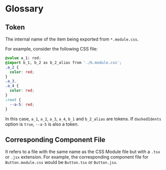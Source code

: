 # Glossary

## Token

The internal name of the item being exported from `*.module.css`.

For example, consider the following CSS file:

```css
@value a_1: red;
@import b_1, b_2 as b_2_alias from './b.module.css';
.a_2 {
  color: red;
}
.a_3,
.a_4 {
  color: red;
}
:root {
  --a-5: red;
}
```

In this case, `a_1`, `a_2`, `a_3`, `a_4`, `b_1` and `b_2_alias` are tokens. If `dashedIdents` option is `true`, `--a-5` is also a token.

## Corresponding Component File

It refers to a file with the same name as the CSS Module file but with a `.tsx` or `.jsx` extension. For example, the corresponding component file for `Button.module.css` would be `Button.tsx` or `Button.jsx`.
